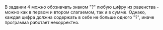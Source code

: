В задании 4 можно обозначать знаком "?" любую цифру из равенства - можно как в первом и втором слагаемом, так и в сумме. Однако, каждая цифра должна содержать в себе не больше одного "?", иначе программа работает некорректно.